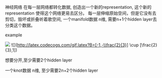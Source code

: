 神经网络
在每一层网络都转化数据, 创造出一个新的representation, 这个新的representation 使得这个网络更易去区分。
每一层伸缩原始空间，但是它没有去剪切，毁坏或折叠听着歌空间,
一个manifold数据 n维, 需要n+1个hidden layer去分类这个数据。

example

![](http://latex.codecogs.com/gif.latex?A=[-\\frac{1}{3},-\\frac{1}{3}])
![](http://latex.codecogs.com/gif.latex?B=[-1,-\\frac{2}{3}] \\cup [\\frac{2}{3},1])

想要分开,至少需要2个hidden layer

一个knot数据 n维, 至少需要2n+2个hidden layer


